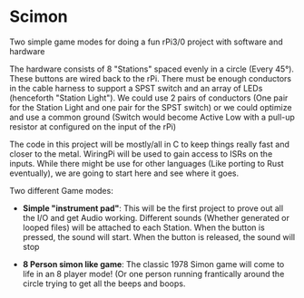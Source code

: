 # Scimon

Two simple game modes for doing a fun rPi3/0 project with software and hardware

The hardware consists of 8 "Stations" spaced evenly in a circle (Every 45°). These buttons are wired back to the rPi. There must be enough conductors in the cable harness to support a SPST switch and an array of LEDs (henceforth "Station Light"). We could use 2 pairs of conductors (One pair for the Station Light and one pair for the SPST switch) or we could optimize and use a common ground (Switch would become Active Low with a pull-up resistor at configured on the input of the rPi)

The code in this project will be mostly/all in C to keep things really fast and closer to the metal. WiringPi will be used to gain access to ISRs on the inputs. While there might be use for other languages (Like porting to Rust eventually), we are going to start here and see where it goes.

Two different Game modes:
 - **Simple "instrument pad"**: This will be the first project to prove out all the I/O and get Audio working. Different sounds (Whether generated or looped files) will be attached to each Station. When the button is pressed, the sound will start. When the button is released, the sound will stop
 
 - **8 Person simon like game**: The classic 1978 Simon game will come to life in an 8 player mode! (Or one person running frantically around the circle trying to get all the beeps and boops.
